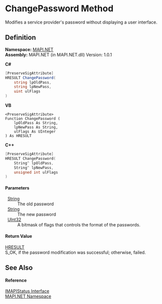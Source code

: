 # ChangePassword Method


Modifies a service provider's password without displaying a user interface.



## Definition
**Namespace:** <a href="N_MAPI_NET.md">MAPI.NET</a>  
**Assembly:** MAPI.NET (in MAPI.NET.dll) Version: 1.0.1

**C#**
``` C#
[PreserveSigAttribute]
HRESULT ChangePassword(
	string lpOldPass,
	string lpNewPass,
	uint ulFlags
)
```
**VB**
``` VB
<PreserveSigAttribute>
Function ChangePassword ( 
	lpOldPass As String,
	lpNewPass As String,
	ulFlags As UInteger
) As HRESULT
```
**C++**
``` C++
[PreserveSigAttribute]
HRESULT ChangePassword(
	String^ lpOldPass, 
	String^ lpNewPass, 
	unsigned int ulFlags
)
```



#### Parameters
<dl><dt>  <a href="https://learn.microsoft.com/dotnet/api/system.string" target="_blank" rel="noopener noreferrer">String</a></dt><dd>The old password</dd><dt>  <a href="https://learn.microsoft.com/dotnet/api/system.string" target="_blank" rel="noopener noreferrer">String</a></dt><dd>The new password</dd><dt>  <a href="https://learn.microsoft.com/dotnet/api/system.uint32" target="_blank" rel="noopener noreferrer">UInt32</a></dt><dd>A bitmask of flags that controls the format of the passwords.</dd></dl>

#### Return Value
<a href="T_MAPI_NET_HRESULT.md">HRESULT</a>  
S_OK, if the password modification was successful; otherwise, failed.

## See Also


#### Reference
<a href="T_MAPI_NET_IMAPIStatus.md">IMAPIStatus Interface</a>  
<a href="N_MAPI_NET.md">MAPI.NET Namespace</a>  
